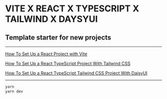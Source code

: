 # VITE X REACT X TYPESCRIPT X TAILWIND X DAYSYUI

## Template starter for new projects

---

[How To Set Up a React Project with Vite](https://www.digitalocean.com/community/tutorials/how-to-set-up-a-react-project-with-vite)

[How To Set Up a React TypeScript Project With Tailwind CSS](https://dev.to/ethand91/creating-a-react-app-with-typescript-tailwind-support-18b8)

[How To Set Up a React TypeScript Tailwind CSS Project With DaisyUI](https://daisyui.com/docs/install/)

---

```bash
yarn
yarn dev
```
